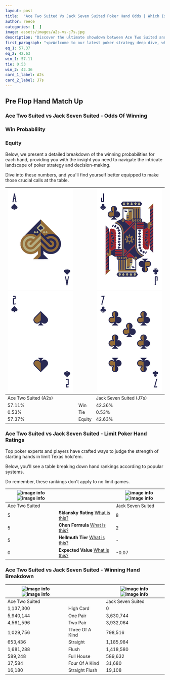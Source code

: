 ```yaml
---
layout: post
title:  "Ace Two Suited Vs Jack Seven Suited Poker Hand Odds | Which Is The Better Hand In Poker? A Complete Guide"
author: reece
categories: [  ]
image: assets/images/a2s-vs-j7s.jpg
description: "Discover the ultimate showdown between Ace Two Suited and Jack Seven Suited in poker! Uncover the odds, strategies, and scenarios where one hand triumphs over the other. Get ready to up your poker game with this thrilling analysis."
first_paragraph: "<p>Welcome to our latest poker strategy deep dive, where we're pitting two distinct hands against each other in a high-stakes showdown: Ace Two Suited vs Jack Seven Suited.</p><p>In the dynamic world of poker, every decision counts, and knowing which hand holds the upper hand is key to your success at the table.</p><p>In this article, we'll dissect these two hands, explore the scenarios where one dominates the other, and equip you with the knowledge to make strategic choices that can tip the odds in your favor.</p><p>Get ready to unravel the intriguing dynamics of these poker hands and elevate your game to new heights.</p>"
eq_1: 57.37
eq_2: 42.63
win_1: 57.11
tie: 0.53
win_2: 42.36
card_1_label: A2s
card_2_label: J7s
---
```




[comment]: # (sp0)

## Pre Flop Hand Match Up

<div class="table hand-ratings" markdown="1"> 



### Ace Two Suited vs Jack Seven Suited - Odds Of Winning


  
<div class="row graphs"> 
<div class="col-lg-6">
    <h3>Win Probablility</h3>
    <canvas id="WinChart"></canvas>
</div>
<div class="col-lg-6">
    <h3>Equity</h3>
    <canvas id="EquityChart"></canvas>
</div>
</div>

  Below, we present a detailed breakdown of the winning probabilities for each hand, providing you with the insight you need to navigate the intricate landscape of poker strategy and decision-making. 

Dive into these numbers, and you'll find yourself better equipped to make those crucial calls at the table.


    
| ![image info](assets/images/hand1/a.png) ![image info](assets/images/hand1/2.png) |  | ![image info](assets/images/hand2/j.png) ![image info](assets/images/hand2/7.png) |
| -------- | -------- | -------- |
| Ace Two Suited (A2s) |  | Jack Seven Suited (J7s) |
| 57.11% | Win | 42.36% |
| 0.53% | Tie | 0.53% |
| 57.37% | Equity | 42.63% |




[comment]: # (sp1)



### Ace Two Suited vs Jack Seven Suited - Limit Poker Hand Ratings

Top poker experts and players have crafted ways to judge the strength of starting hands in limit Texas hold'em. 

Below, you'll see a table breaking down hand rankings according to popular systems. 

Do remember, these rankings don't apply to no limit games.


    
| ![image info](https://www.riverpairs.com/assets/images/hand1/a.png) ![image info](https://www.riverpairs.com/assets/images/hand1/2.png) |  | ![image info](https://www.riverpairs.com/assets/images/hand2/j.png) ![image info](https://www.riverpairs.com/assets/images/hand2/7.png) |
| -------- | -------- | -------- |
| Ace Two Suited |  | Jack Seven Suited |
| 5 | **Sklansky Rating** [What is this?](/sklansky-rating-explained) | 8 |
| 5 | **Chen Formula** [What is this?](/chen-formula-explained) | 2 |
| 5 | **Hellmuth Tier** [What is this?](/Hellmuth-tier-explained) | - |
| 0 | **Expected Value** [What is this?](/expected-value-explained) | -0.07 |




[comment]: # (sp2)



### Ace Two Suited vs Jack Seven Suited - Winning Hand Breakdown


    
| ![image info](https://www.riverpairs.com/assets/images/hand1/a.png) ![image info](https://www.riverpairs.com/assets/images/hand1/2.png) |  | ![image info](https://www.riverpairs.com/assets/images/hand2/j.png) ![image info](https://www.riverpairs.com/assets/images/hand2/7.png) |
| -------- | -------- | -------- |
| Ace Two Suited |  | Jack Seven Suited |
| 1,137,300 | High Card | 0 |
| 5,940,144 | One Pair | 3,630,744 |
| 4,561,596 | Two Pair | 3,932,064 |
| 1,029,756 | Three Of A Kind | 798,516 |
| 653,436 | Straight | 1,185,984 |
| 1,681,288 | Flush | 1,418,580 |
| 589,248 | Full House | 589,632 |
| 37,584 | Four Of A Kind | 31,680 |
| 16,180 | Straight Flush | 19,108 |




[comment]: # (sp3)



</div>

[comment]: # (sp4)



[comment]: # (sp5)

